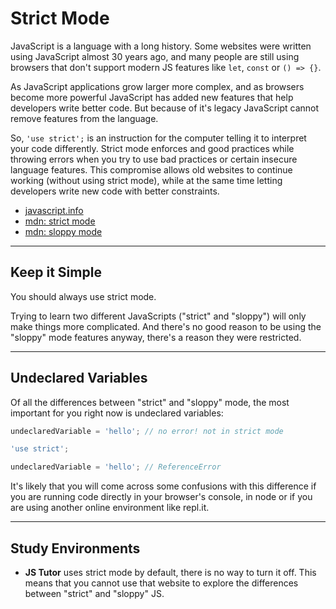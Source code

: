 # Strict Mode

JavaScript is a language with a long history. Some websites were written using JavaScript almost 30 years ago, and many people are still using browsers that don't support modern JS features like `let`, `const` or `() => {}`.

As JavaScript applications grow larger more complex, and as browsers become more powerful JavaScript has added new features that help developers write better code. But because of it's legacy JavaScript cannot remove features from the language.

So, `'use strict';` is an instruction for the computer telling it to interpret your code differently. Strict mode enforces and good practices while throwing errors when you try to use bad practices or certain insecure language features. This compromise allows old websites to continue working (without using strict mode), while at the same time letting developers write new code with better constraints.

- [javascript.info](https://javascript.info/strict-mode)
- [mdn: strict mode](https://developer.mozilla.org/en-US/docs/Web/JavaScript/Reference/Strict_mode)
- [mdn: sloppy mode](https://developer.mozilla.org/en-US/docs/Glossary/Sloppy_mode)

---

## Keep it Simple

You should always use strict mode.

Trying to learn two different JavaScripts ("strict" and "sloppy") will only make things more complicated. And there's no good reason to be using the "sloppy" mode features anyway, there's a reason they were restricted.

---

## Undeclared Variables

Of all the differences between "strict" and "sloppy" mode, the most important for you right now is undeclared variables:

```js
undeclaredVariable = 'hello'; // no error! not in strict mode
```

```js
'use strict';

undeclaredVariable = 'hello'; // ReferenceError
```

It's likely that you will come across some confusions with this difference if you are running code directly in your browser's console, in node or if you are using another online environment like repl.it.

---

## Study Environments

- **JS Tutor** uses strict mode by default, there is no way to turn it off. This means that you cannot use that website to explore the differences between "strict" and "sloppy" JS.
